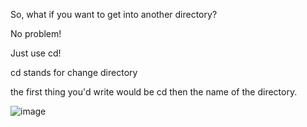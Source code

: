 So, what if you want to get into another directory?

No problem!

Just use cd!

cd stands for change directory

the first thing you'd write would be cd then the name of the directory.

![image](https://github.com/user-attachments/assets/b16a86e0-64c1-4952-9c39-ac05cb3a284a)



